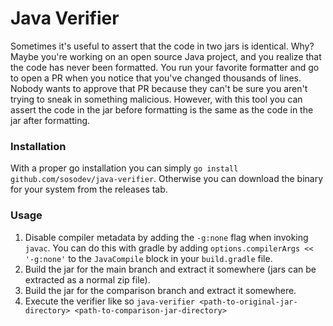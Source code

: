 # Java Verifier

Sometimes it's useful to assert that the code in two jars is identical. Why?
Maybe you're working on an open source Java project, and you realize that the code has never been formatted.
You run your favorite formatter and go to open a PR when you notice that you've changed thousands of lines.
Nobody wants to approve that PR because they can't be sure you aren't trying to sneak in something malicious.
However, with this tool you can assert the code in the jar before formatting is the same as the code in the jar after formatting.

### Installation

With a proper go installation you can simply `go install github.com/sosodev/java-verifier`. Otherwise you can download the binary for your system
from the releases tab.

### Usage

1) Disable compiler metadata by adding the `-g:none` flag when invoking `javac`. You can do this with gradle by adding `options.compilerArgs << '-g:none'` to the `JavaCompile` block in your `build.gradle` file.
2) Build the jar for the main branch and extract it somewhere (jars can be extracted as a normal zip file).
3) Build the jar for the comparison branch and extract it somewhere.
4) Execute the verifier like so `java-verifier <path-to-original-jar-directory> <path-to-comparison-jar-directory>`
